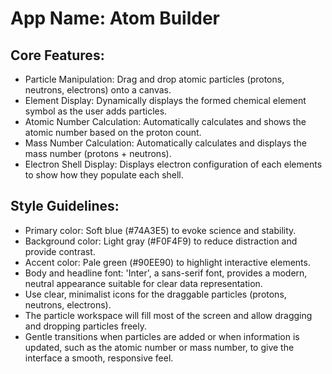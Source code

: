 # **App Name**: Atom Builder

## Core Features:

- Particle Manipulation: Drag and drop atomic particles (protons, neutrons, electrons) onto a canvas.
- Element Display: Dynamically displays the formed chemical element symbol as the user adds particles.
- Atomic Number Calculation: Automatically calculates and shows the atomic number based on the proton count.
- Mass Number Calculation: Automatically calculates and displays the mass number (protons + neutrons).
- Electron Shell Display: Displays electron configuration of each elements to show how they populate each shell.

## Style Guidelines:

- Primary color: Soft blue (#74A3E5) to evoke science and stability.
- Background color: Light gray (#F0F4F9) to reduce distraction and provide contrast.
- Accent color: Pale green (#90EE90) to highlight interactive elements.
- Body and headline font: 'Inter', a sans-serif font, provides a modern, neutral appearance suitable for clear data representation.
- Use clear, minimalist icons for the draggable particles (protons, neutrons, electrons).
- The particle workspace will fill most of the screen and allow dragging and dropping particles freely.
- Gentle transitions when particles are added or when information is updated, such as the atomic number or mass number, to give the interface a smooth, responsive feel.
